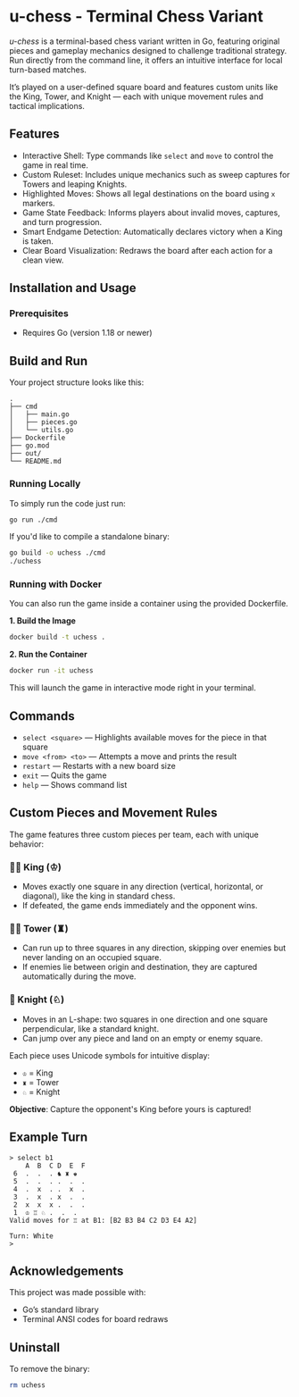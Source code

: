 # u-chess - Terminal Chess Variant

_u-chess_ is a terminal-based chess variant written in Go, featuring original pieces and gameplay mechanics designed to challenge traditional strategy. Run directly from the command line, it offers an intuitive interface for local turn-based matches.

It’s played on a user-defined square board and features custom units like the King, Tower, and Knight — each with unique movement rules and tactical implications.

## Features

- Interactive Shell: Type commands like `select` and `move` to control the game in real time.
- Custom Ruleset: Includes unique mechanics such as sweep captures for Towers and leaping Knights.
- Highlighted Moves: Shows all legal destinations on the board using `x` markers.
- Game State Feedback: Informs players about invalid moves, captures, and turn progression.
- Smart Endgame Detection: Automatically declares victory when a King is taken.
- Clear Board Visualization: Redraws the board after each action for a clean view.

## Installation and Usage

### Prerequisites

- Requires Go (version 1.18 or newer)

## Build and Run

Your project structure looks like this:

```
.
├── cmd
│   ├── main.go
│   ├── pieces.go
│   └── utils.go
├── Dockerfile
├── go.mod
├── out/
└── README.md
```

### Running Locally

To simply run the code just run:

```bash
go run ./cmd
```

If you'd like to compile a standalone binary:

```bash
go build -o uchess ./cmd
./uchess
```

### Running with Docker

You can also run the game inside a container using the provided Dockerfile.

**1. Build the Image**

```bash
docker build -t uchess .
```

**2. Run the Container**

```bash
docker run -it uchess
```

This will launch the game in interactive mode right in your terminal.


## Commands

- `select <square>` — Highlights available moves for the piece in that square
- `move <from> <to>` — Attempts a move and prints the result
- `restart` — Restarts with a new board size
- `exit` — Quits the game
- `help` — Shows command list

## Custom Pieces and Movement Rules

The game features three custom pieces per team, each with unique behavior:

### 🧑‍💼 King (♔)

- Moves exactly one square in any direction (vertical, horizontal, or diagonal), like the king in standard chess.
- If defeated, the game ends immediately and the opponent wins.

### 👩‍💻 Tower (♜)

- Can run up to three squares in any direction, skipping over enemies but never landing on an occupied square.
- If enemies lie between origin and destination, they are captured automatically during the move.

### 🎨 Knight (♘)

- Moves in an L-shape: two squares in one direction and one square perpendicular, like a standard knight.
- Can jump over any piece and land on an empty or enemy square.

Each piece uses Unicode symbols for intuitive display:

- `♔` = King  
- `♜` = Tower  
- `♘` = Knight

**Objective**: Capture the opponent's King before yours is captured!



## Example Turn

```
> select b1
    A  B  C D  E  F
 6  .  .  . ♞ ♜ ♚
 5  .  .  . .  .  .
 4  .  x  . .  x  .
 3  .  x  . x  .  .
 2  x  x  x .  .  .
 1  ♔ ♖ ♘ .  .  .
Valid moves for ♖ at B1: [B2 B3 B4 C2 D3 E4 A2]

Turn: White
> 
```

## Acknowledgements

This project was made possible with:

- Go’s standard library
- Terminal ANSI codes for board redraws

## Uninstall

To remove the binary:

```bash
rm uchess
```

